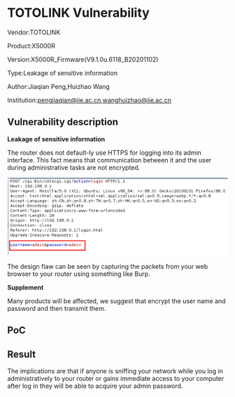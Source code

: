 # TOTOLINK Vulnerability

Vendor:TOTOLINK

Product:X5000R

Version:X5000R_Firmware(V9.1.0u.6118_B20201102)

Type:Leakage of sensitive information

Author:Jiaqian Peng,Huizhao Wang

Institution:pengjiaqian@iie.ac.cn,wanghuizhao@iie.ac.cn



## Vulnerability description

**Leakage of sensitive information**

The router does not default-ly use HTTPS for logging into its admin interface. This fact means that communication between it and the user during administrative tasks are not encrypted. 

<div  align="center"><img src="./images/1.png" style="zoom:80%;" /></div>

The design flaw can be seen by capturing the packets from your web browser to your router using something like Burp.

**Supplement**

Many products will be affected, we suggest that encrypt the user name and password and then transmit them.



## PoC



## Result

The implications are that if anyone is sniffing your network while you log in administratively to your router or gains immediate access to your computer after log in they will be able to acquire your admin password.
